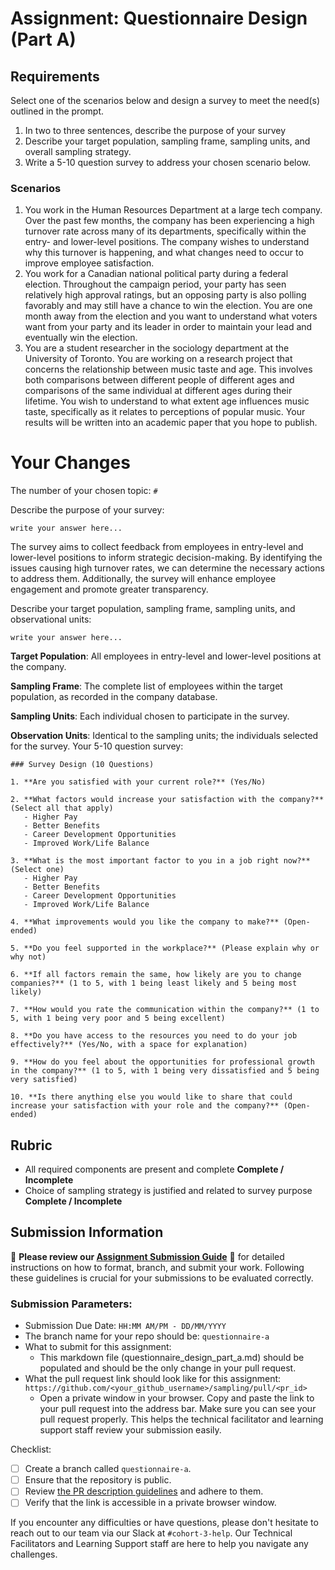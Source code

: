 # Assignment: Questionnaire Design (Part A)

## Requirements
Select one of the scenarios below and design a survey to meet the need(s) outlined in the prompt.

1.	In two to three sentences, describe the purpose of your survey
2.	Describe your target population, sampling frame, sampling units, and overall sampling strategy.
3.	Write a 5-10 question survey to address your chosen scenario below.


### Scenarios
1.	You work in the Human Resources Department at a large tech company. Over the past few months, the company has been experiencing a high turnover rate across many of its departments, specifically within the entry- and lower-level positions. The company wishes to understand why this turnover is happening, and what changes need to occur to improve employee satisfaction.
2.	You work for a Canadian national political party during a federal election. Throughout the campaign period, your party has seen relatively high approval ratings, but an opposing party is also polling favorably and may still have a chance to win the election. You are one month away from the election and you want to understand what voters want from your party and its leader in order to maintain your lead and eventually win the election.
3.	You are a student researcher in the sociology department at the University of Toronto. You are working on a research project that concerns the relationship between music taste and age. This involves both comparisons between different people of different ages and comparisons of the same individual at different ages during their lifetime. You wish to understand to what extent age influences music taste, specifically as it relates to perceptions of popular music. Your results will be written into an academic paper that you hope to publish.


# Your Changes

The number of your chosen topic: `#`

Describe the purpose of your survey:
```
write your answer here...
```
The survey aims to collect feedback from employees in entry-level and lower-level positions to inform strategic decision-making. By identifying the issues causing high turnover rates, we can determine the necessary actions to address them. Additionally, the survey will enhance employee engagement and promote greater transparency.

Describe your target population, sampling frame, sampling units, and observational units:
```
write your answer here...
```
**Target Population**: All employees in entry-level and lower-level positions at the company.

**Sampling Frame**: The complete list of employees within the target population, as recorded in the company database.

**Sampling Units**: Each individual chosen to participate in the survey.

**Observation Units**: Identical to the sampling units; the individuals selected for the survey.
Your 5-10 question survey:
```
### Survey Design (10 Questions)

1. **Are you satisfied with your current role?** (Yes/No)

2. **What factors would increase your satisfaction with the company?** (Select all that apply)
   - Higher Pay
   - Better Benefits
   - Career Development Opportunities
   - Improved Work/Life Balance

3. **What is the most important factor to you in a job right now?** (Select one)
   - Higher Pay
   - Better Benefits
   - Career Development Opportunities
   - Improved Work/Life Balance

4. **What improvements would you like the company to make?** (Open-ended)

5. **Do you feel supported in the workplace?** (Please explain why or why not)

6. **If all factors remain the same, how likely are you to change companies?** (1 to 5, with 1 being least likely and 5 being most likely)

7. **How would you rate the communication within the company?** (1 to 5, with 1 being very poor and 5 being excellent)

8. **Do you have access to the resources you need to do your job effectively?** (Yes/No, with a space for explanation)

9. **How do you feel about the opportunities for professional growth in the company?** (1 to 5, with 1 being very dissatisfied and 5 being very satisfied)

10. **Is there anything else you would like to share that could increase your satisfaction with your role and the company?** (Open-ended)
```

## Rubric

-	All required components are present and complete **Complete / Incomplete**
-	Choice of sampling strategy is justified and related to survey purpose **Complete / Incomplete**

## Submission Information

🚨 **Please review our [Assignment Submission Guide](https://github.com/UofT-DSI/onboarding/blob/main/onboarding_documents/submissions.md)** 🚨 for detailed instructions on how to format, branch, and submit your work. Following these guidelines is crucial for your submissions to be evaluated correctly.

### Submission Parameters:
* Submission Due Date: `HH:MM AM/PM - DD/MM/YYYY`
* The branch name for your repo should be: `questionnaire-a`
* What to submit for this assignment:
    * This markdown file (questionnaire_design_part_a.md) should be populated and should be the only change in your pull request.
* What the pull request link should look like for this assignment: `https://github.com/<your_github_username>/sampling/pull/<pr_id>`
    * Open a private window in your browser. Copy and paste the link to your pull request into the address bar. Make sure you can see your pull request properly. This helps the technical facilitator and learning support staff review your submission easily.

Checklist:
- [ ] Create a branch called `questionnaire-a`.
- [ ] Ensure that the repository is public.
- [ ] Review [the PR description guidelines](https://github.com/UofT-DSI/onboarding/blob/main/onboarding_documents/submissions.md#guidelines-for-pull-request-descriptions) and adhere to them.
- [ ] Verify that the link is accessible in a private browser window.

If you encounter any difficulties or have questions, please don't hesitate to reach out to our team via our Slack at `#cohort-3-help`. Our Technical Facilitators and Learning Support staff are here to help you navigate any challenges.
